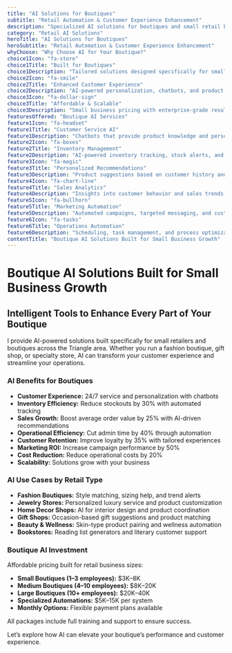 ```yaml
---
title: "AI Solutions for Boutiques"
subtitle: "Retail Automation & Customer Experience Enhancement"
description: "Specialized AI solutions for boutiques and small retail businesses in the Triangle area. From customer service chatbots to inventory management and personalized recommendations—affordable, scalable, and built for growth."
category: "Retail AI Solutions"
heroTitle: "AI Solutions for Boutiques"
heroSubtitle: "Retail Automation & Customer Experience Enhancement"
whyChoose: "Why Choose AI for Your Boutique?"
choice1Icon: "fa-store"
choice1Title: "Built for Boutiques"
choice1Description: "Tailored solutions designed specifically for small retail businesses"
choice2Icon: "fa-smile"
choice2Title: "Enhanced Customer Experience"
choice2Description: "AI-powered personalization, chatbots, and product recommendations"
choice3Icon: "fa-dollar-sign"
choice3Title: "Affordable & Scalable"
choice3Description: "Small business pricing with enterprise-grade results"
featuresOffered: "Boutique AI Services"
feature1Icon: "fa-headset"
feature1Title: "Customer Service AI"
feature1Description: "Chatbots that provide product knowledge and personalized shopping assistance"
feature2Icon: "fa-boxes"
feature2Title: "Inventory Management"
feature2Description: "AI-powered inventory tracking, stock alerts, and automated reordering"
feature3Icon: "fa-magic"
feature3Title: "Personalized Recommendations"
feature3Description: "Product suggestions based on customer history and preferences"
feature4Icon: "fa-chart-line"
feature4Title: "Sales Analytics"
feature4Description: "Insights into customer behavior and sales trends with actionable data"
feature5Icon: "fa-bullhorn"
feature5Title: "Marketing Automation"
feature5Description: "Automated campaigns, targeted messaging, and customer engagement tools"
feature6Icon: "fa-tasks"
feature6Title: "Operations Automation"
feature6Description: "Scheduling, task management, and process optimization for retail workflows"
contentTitle: "Boutique AI Solutions Built for Small Business Growth"
---
```


# Boutique AI Solutions Built for Small Business Growth

## Intelligent Tools to Enhance Every Part of Your Boutique

I provide AI-powered solutions built specifically for small retailers and boutiques across the Triangle area. Whether you run a fashion boutique, gift shop, or specialty store, AI can transform your customer experience and streamline your operations.

### AI Benefits for Boutiques

- **Customer Experience:** 24/7 service and personalization with chatbots  
- **Inventory Efficiency:** Reduce stockouts by 30% with automated tracking  
- **Sales Growth:** Boost average order value by 25% with AI-driven recommendations  
- **Operational Efficiency:** Cut admin time by 40% through automation  
- **Customer Retention:** Improve loyalty by 35% with tailored experiences  
- **Marketing ROI:** Increase campaign performance by 50%  
- **Cost Reduction:** Reduce operational costs by 20%  
- **Scalability:** Solutions grow with your business  

### AI Use Cases by Retail Type

- **Fashion Boutiques:** Style matching, sizing help, and trend alerts  
- **Jewelry Stores:** Personalized luxury service and product customization  
- **Home Decor Shops:** AI for interior design and product coordination  
- **Gift Shops:** Occasion-based gift suggestions and product matching  
- **Beauty & Wellness:** Skin-type product pairing and wellness automation  
- **Bookstores:** Reading list generators and literary customer support  

### Boutique AI Investment

Affordable pricing built for retail business sizes:

- **Small Boutiques (1–3 employees):** $3K–8K  
- **Medium Boutiques (4–10 employees):** $8K–20K  
- **Large Boutiques (10+ employees):** $20K–40K  
- **Specialized Automations:** $5K–15K per system  
- **Monthly Options:** Flexible payment plans available  

All packages include full training and support to ensure success.

Let’s explore how AI can elevate your boutique’s performance and customer experience.
